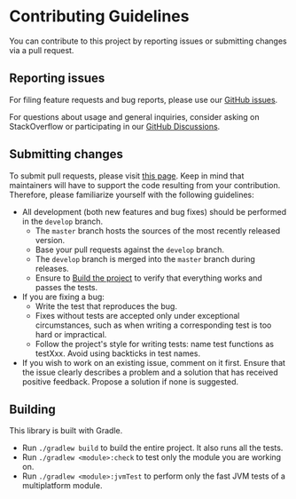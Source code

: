 # Contributing Guidelines

You can contribute to this project by reporting issues or submitting changes via a pull request.

## Reporting issues

For filing feature requests and bug reports, please use our [GitHub issues](https://github.com/fleeksoft/ksoup/issues).

For questions about usage and general inquiries, consider asking on StackOverflow or participating in
our [GitHub Discussions](https://github.com/fleeksoft/ksoup/discussions).

## Submitting changes

To submit pull requests, please visit [this page](https://github.com/fleeksoft/ksoup/pulls).
Keep in mind that maintainers will have to support the code resulting from your contribution. Therefore, please
familiarize yourself with the following guidelines:

* All development (both new features and bug fixes) should be performed in the `develop` branch.
    * The `master` branch hosts the sources of the most recently released version.
    * Base your pull requests against the `develop` branch.
    * The `develop` branch is merged into the `master` branch during releases.
    * Ensure to [Build the project](#building) to verify that everything works and passes the tests.
* If you are fixing a bug:
    * Write the test that reproduces the bug.
    * Fixes without tests are accepted only under exceptional circumstances, such as when writing a corresponding test
      is too hard or impractical.
    * Follow the project's style for writing tests: name test functions as testXxx. Avoid using backticks in test names.
* If you wish to work on an existing issue, comment on it first. Ensure that the issue clearly describes a problem and a
  solution that has received positive feedback. Propose a solution if none is suggested.

## Building

This library is built with Gradle.

* Run `./gradlew build` to build the entire project. It also runs all the tests.
* Run `./gradlew <module>:check` to test only the module you are working on.
* Run `./gradlew <module>:jvmTest` to perform only the fast JVM tests of a multiplatform module.